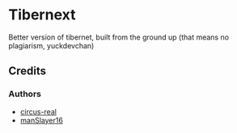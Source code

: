 # Tibernext
Better version of tibernet, built from the ground up (that means no plagiarism, yuckdevchan)
## Credits
### Authors
- [circus-real](https://github.com/circus-real)
- [manSlayer16](https://github.com/manSlayer16)
